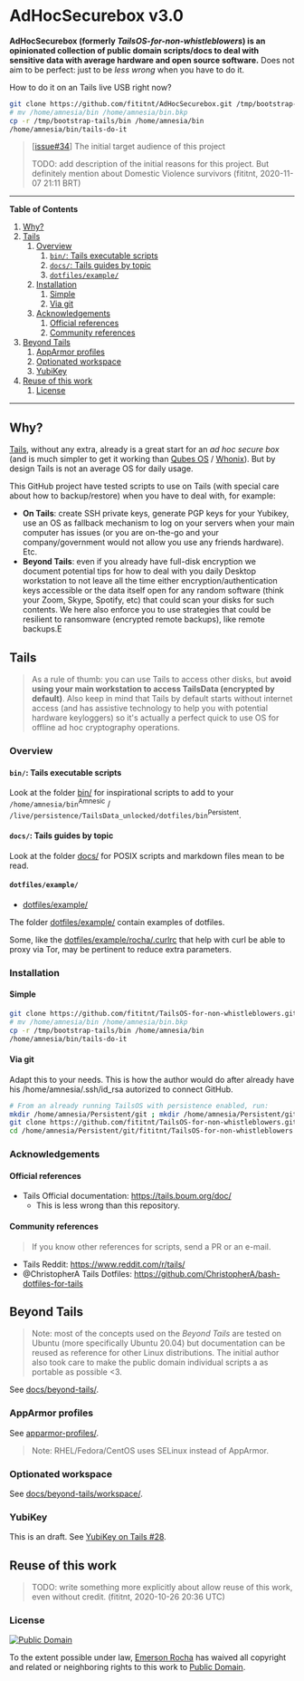 # AdHocSecurebox v3.0
**AdHocSecurebox (formerly _TailsOS-for-non-whistleblowers_) is an opinionated collection of public domain scripts/docs to deal with sensitive data with average hardware and open source software.** Does not aim to be perfect: just to be _less wrong_ when you have to do it.

How to do it on an Tails live USB right now?

```bash
git clone https://github.com/fititnt/AdHocSecurebox.git /tmp/bootstrap-tails
# mv /home/amnesia/bin /home/amnesia/bin.bkp
cp -r /tmp/bootstrap-tails/bin /home/amnesia/bin
/home/amnesia/bin/tails-do-it
```

> [[issue#34](https://github.com/fititnt/TailsOS-for-non-whistleblowers/issues/34)] The initial target audience of this project
>
> TODO: add description of the initial reasons for this project. But definitely mention about Domestic Violence survivors (fititnt, 2020-11-07 21:11 BRT) 

---

**Table of Contents**

<!-- TOC depthFrom:2 orderedList:true -->

1. [Why?](#why)
2. [Tails](#tails)
    1. [Overview](#overview)
        1. [`bin/`: Tails executable scripts](#bin-tails-executable-scripts)
        2. [`docs/`: Tails guides by topic](#docs-tails-guides-by-topic)
        3. [`dotfiles/example/`](#dotfilesexample)
    2. [Installation](#installation)
        1. [Simple](#simple)
        2. [Via git](#via-git)
    3. [Acknowledgements](#acknowledgements)
        1. [Official references](#official-references)
        2. [Community references](#community-references)
3. [Beyond Tails](#beyond-tails)
    1. [AppArmor profiles](#apparmor-profiles)
    2. [Optionated workspace](#optionated-workspace)
    3. [YubiKey](#yubikey)
4. [Reuse of this work](#reuse-of-this-work)
    1. [License](#license)

<!-- /TOC -->

---

## Why?

[Tails](https://tails.boum.org/), without any extra, already is a great start
for an _ad hoc secure box_ (and is much simpler to get it working than
[Qubes OS](https://www.qubes-os.org/) / [Whonix](https://www.whonix.org/)).
But by design Tails is not an average OS for daily usage.

This GitHub project have tested scripts to use on Tails (with special care
about how to backup/restore) when you have to deal with, for example:

- **On Tails**: create SSH private keys, generate PGP keys for your Yubikey,
  use an OS as fallback mechanism to log on your servers when your main
  computer has issues (or you are on-the-go and your company/government
  would not allow you use any friends hardware). Etc.
- **Beyond Tails**: even if you already have full-disk encryption
  we document potential tips for how to deal with you daily Desktop
  workstation to not leave all the time either encryption/authentication
  keys accessible or the data itself open for any random software
  (think your Zoom, Skype, Spotify, etc) that could scan your disks for
  such contents. We here also enforce you to use strategies that could be
  resilient to ransomware (encrypted remote backups), like remote backups.E

## Tails

> As a rule of thumb: you can use Tails to access other disks, but **avoid
  using your main workstation to access TailsData (encrypted by default)**.
  Also keep in mind that Tails by default starts without internet access
  (and has assistive technology to help you with potential hardware
  keyloggers) so it's actually a perfect quick to use OS for offline
  ad hoc cryptography operations.

### Overview

#### `bin/`: Tails executable scripts

Look at the folder [bin/](bin/) for inspirational scripts to add to your
`/home/amnesia/bin`<sup>Amnesic</sup> /
`/live/persistence/TailsData_unlocked/dotfiles/bin`<sup>Persistent</sup>.

#### `docs/`: Tails guides by topic

Look at the folder [docs/](docs/) for POSIX scripts and markdown files mean to be read.

#### `dotfiles/example/`

- [dotfiles/example/](dotfiles/example/)

The folder [dotfiles/example/](dotfiles/example/) contain examples of dotfiles.

Some, like the [dotfiles/example/rocha/.curlrc](dotfiles/example/rocha/.curlrc) that help with curl
be able to proxy via Tor, may be pertinent to reduce extra parameters.

### Installation

#### Simple

```bash
git clone https://github.com/fititnt/TailsOS-for-non-whistleblowers.git /tmp/bootstrap-tails
# mv /home/amnesia/bin /home/amnesia/bin.bkp
cp -r /tmp/bootstrap-tails/bin /home/amnesia/bin
/home/amnesia/bin/tails-do-it
```

#### Via git

Adapt this to your needs. This is how the author would do after already
have his /home/amnesia/.ssh/id_rsa autorized to connect GitHub.

```bash
# From an already running TailsOS with persistence enabled, run:
mkdir /home/amnesia/Persistent/git ; mkdir /home/amnesia/Persistent/git/fititnt/ ; cd /home/amnesia/Persistent/git/fititnt
git clone https://github.com/fititnt/TailsOS-for-non-whistleblowers.git
cd /home/amnesia/Persistent/git/fititnt/TailsOS-for-non-whistleblowers
```

### Acknowledgements

#### Official references

- Tails Official documentation: <https://tails.boum.org/doc/>
  - This is less wrong than this repository.

#### Community references

> If you know other references for scripts, send a PR or an e-mail.

- Tails Reddit: <https://www.reddit.com/r/tails/>
- @ChristopherA Tails Dotfiles: <https://github.com/ChristopherA/bash-dotfiles-for-tails>

## Beyond Tails
> Note: most of the concepts used on the _Beyond Tails_ are tested on
Ubuntu (more specifically Ubuntu 20.04) but documentation can be reused
as reference for other Linux distributions. The initial author also
took care to make the public domain individual scripts a as portable
as possible <3.

See [docs/beyond-tails/](docs/beyond-tails/).

### AppArmor profiles

See [apparmor-profiles/](apparmor-profiles/).

> Note: RHEL/Fedora/CentOS uses SELinux instead of AppArmor.

### Optionated workspace

See [docs/beyond-tails/workspace/](docs/beyond-tails/workspace/).

### YubiKey

This is an draft. See [YubiKey on Tails #28](https://github.com/fititnt/TailsOS-for-non-whistleblowers/issues/28).

## Reuse of this work

> TODO: write something more explicitly about allow reuse of this work, even
  without credit. (fititnt, 2020-10-26 20:36 UTC)

### License

[![Public Domain](https://i.creativecommons.org/p/zero/1.0/88x31.png)](UNLICENSE)

To the extent possible under law, [Emerson Rocha](https://github.com/fititnt)
has waived all copyright and related or neighboring rights to this work to
[Public Domain](UNLICENSE).
